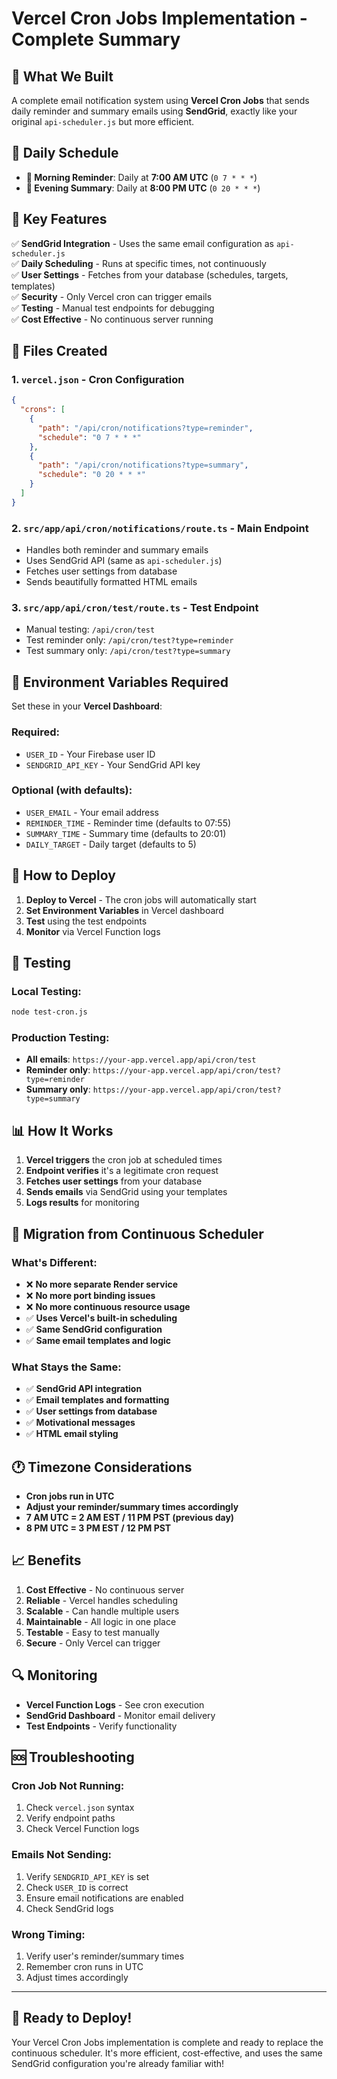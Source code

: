 # Vercel Cron Jobs Implementation - Complete Summary

## 🎯 **What We Built**

A complete email notification system using **Vercel Cron Jobs** that sends daily reminder and summary emails using **SendGrid**, exactly like your original `api-scheduler.js` but more efficient.

## 📅 **Daily Schedule**

- **🌅 Morning Reminder**: Daily at **7:00 AM UTC** (`0 7 * * *`)
- **🌙 Evening Summary**: Daily at **8:00 PM UTC** (`0 20 * * *`)

## 🔧 **Key Features**

✅ **SendGrid Integration** - Uses the same email configuration as `api-scheduler.js`  
✅ **Daily Scheduling** - Runs at specific times, not continuously  
✅ **User Settings** - Fetches from your database (schedules, targets, templates)  
✅ **Security** - Only Vercel cron can trigger emails  
✅ **Testing** - Manual test endpoints for debugging  
✅ **Cost Effective** - No continuous server running  

## 📁 **Files Created**

### 1. `vercel.json` - Cron Configuration
```json
{
  "crons": [
    {
      "path": "/api/cron/notifications?type=reminder",
      "schedule": "0 7 * * *"
    },
    {
      "path": "/api/cron/notifications?type=summary", 
      "schedule": "0 20 * * *"
    }
  ]
}
```

### 2. `src/app/api/cron/notifications/route.ts` - Main Endpoint
- Handles both reminder and summary emails
- Uses SendGrid API (same as `api-scheduler.js`)
- Fetches user settings from database
- Sends beautifully formatted HTML emails

### 3. `src/app/api/cron/test/route.ts` - Test Endpoint
- Manual testing: `/api/cron/test`
- Test reminder only: `/api/cron/test?type=reminder`
- Test summary only: `/api/cron/test?type=summary`

## 🔑 **Environment Variables Required**

Set these in your **Vercel Dashboard**:

### Required:
- `USER_ID` - Your Firebase user ID
- `SENDGRID_API_KEY` - Your SendGrid API key

### Optional (with defaults):
- `USER_EMAIL` - Your email address
- `REMINDER_TIME` - Reminder time (defaults to 07:55)
- `SUMMARY_TIME` - Summary time (defaults to 20:01)
- `DAILY_TARGET` - Daily target (defaults to 5)

## 🚀 **How to Deploy**

1. **Deploy to Vercel** - The cron jobs will automatically start
2. **Set Environment Variables** in Vercel dashboard
3. **Test** using the test endpoints
4. **Monitor** via Vercel Function logs

## 🧪 **Testing**

### Local Testing:
```bash
node test-cron.js
```

### Production Testing:
- **All emails**: `https://your-app.vercel.app/api/cron/test`
- **Reminder only**: `https://your-app.vercel.app/api/cron/test?type=reminder`
- **Summary only**: `https://your-app.vercel.app/api/cron/test?type=summary`

## 📊 **How It Works**

1. **Vercel triggers** the cron job at scheduled times
2. **Endpoint verifies** it's a legitimate cron request
3. **Fetches user settings** from your database
4. **Sends emails** via SendGrid using your templates
5. **Logs results** for monitoring

## 🔄 **Migration from Continuous Scheduler**

### What's Different:
- ❌ **No more separate Render service**
- ❌ **No more port binding issues**
- ❌ **No more continuous resource usage**
- ✅ **Uses Vercel's built-in scheduling**
- ✅ **Same SendGrid configuration**
- ✅ **Same email templates and logic**

### What Stays the Same:
- ✅ **SendGrid API integration**
- ✅ **Email templates and formatting**
- ✅ **User settings from database**
- ✅ **Motivational messages**
- ✅ **HTML email styling**

## 🕐 **Timezone Considerations**

- **Cron jobs run in UTC**
- **Adjust your reminder/summary times accordingly**
- **7 AM UTC = 2 AM EST / 11 PM PST (previous day)**
- **8 PM UTC = 3 PM EST / 12 PM PST**

## 📈 **Benefits**

1. **Cost Effective** - No continuous server
2. **Reliable** - Vercel handles scheduling
3. **Scalable** - Can handle multiple users
4. **Maintainable** - All logic in one place
5. **Testable** - Easy to test manually
6. **Secure** - Only Vercel can trigger

## 🔍 **Monitoring**

- **Vercel Function Logs** - See cron execution
- **SendGrid Dashboard** - Monitor email delivery
- **Test Endpoints** - Verify functionality

## 🆘 **Troubleshooting**

### Cron Job Not Running:
1. Check `vercel.json` syntax
2. Verify endpoint paths
3. Check Vercel Function logs

### Emails Not Sending:
1. Verify `SENDGRID_API_KEY` is set
2. Check `USER_ID` is correct
3. Ensure email notifications are enabled
4. Check SendGrid logs

### Wrong Timing:
1. Verify user's reminder/summary times
2. Remember cron runs in UTC
3. Adjust times accordingly

---

## 🎉 **Ready to Deploy!**

Your Vercel Cron Jobs implementation is complete and ready to replace the continuous scheduler. It's more efficient, cost-effective, and uses the same SendGrid configuration you're already familiar with!
